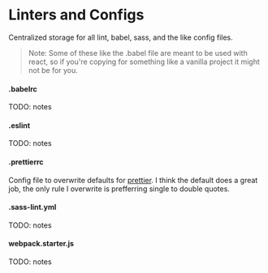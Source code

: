 # Linters and Configs
Centralized storage for all lint, babel, sass, and the like config files.

> Note: Some of these like the .babel file are meant to be used with react, so if you're copying for something like a vanilla project it might not be for you.

#### .babelrc

TODO: notes

#### .eslint

TODO: notes

#### .prettierrc

Config file to overwrite defaults for [prettier](https://github.com/prettier/prettier). I think the default does a great job, the only rule I overwrite is prefferring single to double quotes.

#### .sass-lint.yml

TODO: notes

#### webpack.starter.js

TODO: notes
